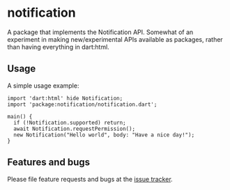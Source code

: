 # notification

A package that implements the Notification API. Somewhat of an
experiment in making new/experimental APIs available as packages,
rather than having everything in dart:html.

## Usage

A simple usage example:

    import 'dart:html' hide Notification;
    import 'package:notification/notification.dart';

    main() {
      if (!Notification.supported) return;
      await Notification.requestPermission();
      new Notification("Hello world", body: "Have a nice day!");
    }

## Features and bugs

Please file feature requests and bugs at the [issue tracker][tracker].

[tracker]: https://github.com/google/notification.dart/issues
